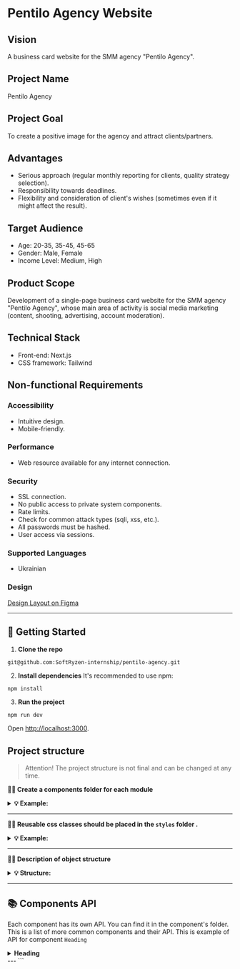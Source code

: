 # Pentilo Agency Website

## Vision

A business card website for the SMM agency "Pentilo Agency".

## Project Name

Pentilo Agency

## Project Goal

To create a positive image for the agency and attract clients/partners.

## Advantages

- Serious approach (regular monthly reporting for clients, quality strategy
  selection).
- Responsibility towards deadlines.
- Flexibility and consideration of client's wishes (sometimes even if it might
  affect the result).

## Target Audience

- Age: 20-35, 35-45, 45-65
- Gender: Male, Female
- Income Level: Medium, High

## Product Scope

Development of a single-page business card website for the SMM agency "Pentilo
Agency", whose main area of activity is social media marketing (content,
shooting, advertising, account moderation).

## Technical Stack

- Front-end: Next.js
- CSS framework: Tailwind

## Non-functional Requirements

### Accessibility

- Intuitive design.
- Mobile-friendly.

### Performance

- Web resource available for any internet connection.

### Security

- SSL connection.
- No public access to private system components.
- Rate limits.
- Check for common attack types (sqli, xss, etc.).
- All passwords must be hashed.
- User access via sessions.

### Supported Languages

- Ukrainian

### Design

[Design Layout on Figma](https://www.figma.com/file/6sZXbMHRLl7lzcZykvfDNO/Pentilo-Agency-Website?type=design&node-id=323-8&mode=design&t=YxWCtpz2RaH0VYH3-0)

---

## 🥁 Getting Started

1. **Clone the repo**

```bash
git@github.com:SoftRyzen-internship/pentilo-agency.git
```

2. **Install dependencies** It's recommended to use npm:

```
npm install
```

3. **Run the project**

```
npm run dev
```

Open [http://localhost:3000](http://localhost:3000).

## Project structure

> Attention! The project structure is not final and can be changed at any time.

**💁‍♀️ Create a components folder for each module**

<details>

<summary><b>💡 Example:</b></summary>

<br/>

```
# ✅ Good

├── layout
    ├── Header
        ├── index.ts
        ├── Header.tsx
    ├── Footer
        ├── index.ts
        ├── Footer.tsx
```

</details>

---

**💁‍♀️ Reusable css classes should be placed in the `styles` folder .**

<details>

<summary><b>💡 Example:</b></summary>

<br/>

```css
/*globals.css */

@layer components {
  .your-class {
    @apply ...;
  }
}
```

</details>

---

**💁‍♀️ Description of object structure**

<details>

<summary><b>💡 Structure: </b></summary>

<br/>

```
|-- components -> folder with reusable components
  |-- NameComponent -> folders for each component
    |-- NameComponent.tsx -> main component
    |-- index.ts -> file for re-export
|-- layout -> components that are used as a main template
|-- app -> pages and routing
|-- public -> static files
|-- styles -> global styles

<!-- You can create these folders already in work -->
|-- data -> data for the project ( from graphql, json, etc.)
|-- hooks -> custom users hooks
|-- utils -> helpers, functions, etc.
```

</details>

---

## 📚 Components API

Each component has its own API. You can find it in the component's folder. This
is a list of more common components and their API. This is example of API for
component `Heading`

<details>
<summary><b>Heading</b></summary>
<br/>
| Prop          | Default     | Description                                     |
| --------------| ----------- | ----------------------------------------------- |
| `tag`         | `h2`        | choose the tag of title you'd need: `h1` - `h3` |
| `variant`     | `primary`   | `main`, `primary`, `secondary`, `tertiary`      |
| `children`    | `undefined` | required, any content                           |
| `className`   | `undefined` | add custom or additional css class you'd need   |
| `data-shadow` | `undefined` | add text as a shadow decoration of the element  |
</details>
---
```
